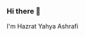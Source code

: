 ### Hi there 👋 
I'm Hazrat Yahya Ashrafi
<!--
**yahya-ashrafi/yahya-ashrafi** is a ✨ _special_ ✨ repository because its `README.md` (this file) appears on your GitHub profile.
![IMG_20211018_165255](https://user-images.githubusercontent.com/66359010/138984924-d7281216-ef7e-4c40-854f-8170254b88c7.jpg)

- 🔭 I’m currently working on Dopaminergic neurons on VTA by HH model type
- 🌱 I’m currently learning Computational Neuroscience 
- 👯 I’m currently working with Supervisor: Dr. Alireza Valizadeh, Advisor: Dr. Mojtaba Madadi Asl
- 🤔 I’m looking for help with Boris Gutkin
- 💬 Ask me about Mohammad Shaif Hussainyar
- 📫 How to reach me: yahyanazary20@gmail.com
- 😄 Pronouns: Hazrat

